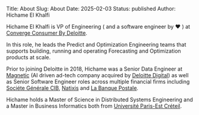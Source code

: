 Title: About
Slug: About
Date: 2025-02-03
Status: published
Author: Hichame El Khalfi

Hichame El Khalfi is VP of Engineering ( and a software engineer by :heart: ) at [Converge Consumer By Deloitte](https://www2.deloitte.com/us/en/industries/consumer-industry.html?icid=top_consumer-industry).

In this role, he leads the Predict and Optimization Engineering teams that supports building, running and operating Forecasting and Optimization products at scale.

Prior to joining Deloitte in 2018, Hichame was a Senior Data Engineer at [Magnetic](https://www.prnewswire.com/news-releases/deloitte-acquires-magnetics-artificial-intelligence-platform-business-300709565.html)
(AI driven ad-tech company acquired by [Deloitte Digital](https://www.deloittedigital.com/us/en.html))
as well as Senior Software Engineer roles across multiple financial firms including [Sociéte Générale CIB](https://americas.societegenerale.com/en/solutions-for-our-clients/corporate-investment-banking/), [Natixis](https://natixis.groupebpce.com) and [La Banque Postale](https://www.labanquepostale.fr).

Hichame holds a Master of Science in Distributed Systems Engineering and a Master in Business Informatics
both from [Université Paris-Est Créteil](https://www.u-pec.fr).